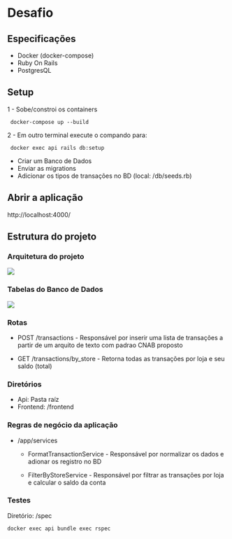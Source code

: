 # Desafio

## Especificações
- Docker (docker-compose)
- Ruby On Rails
- PostgresQL
## Setup

1 - Sobe/constroi os containers

```  docker-compose up --build ```


2 - Em outro terminal execute o compando para:

```  docker exec api rails db:setup ```
- Criar um Banco de Dados 
- Enviar as migrations 
- Adicionar os tipos de transações no BD (local: /db/seeds.rb)

## Abrir a aplicação

http://localhost:4000/

## Estrutura do projeto

### Arquitetura do projeto

![](/docs/arq.jpg)

### Tabelas do Banco de Dados

![](/docs/er.jpg)

### Rotas

- POST /transactions - Responsável por inserir uma lista de transações a partir de um arquito de texto com padrao CNAB proposto

- GET /transactions/by_store - Retorna todas as transações por loja e seu saldo (total)

###  Diretórios

- Api: Pasta raíz
- Frontend: /frontend

### Regras de negócio da aplicação

- /app/services
  * FormatTransactionService - Responsável por normalizar os dados e adionar os registro no BD

  * FilterByStoreService - Responsável por filtrar as transações por loja e calcular o saldo da conta

### Testes

Diretório: /spec

``` docker exec api bundle exec rspec ```





